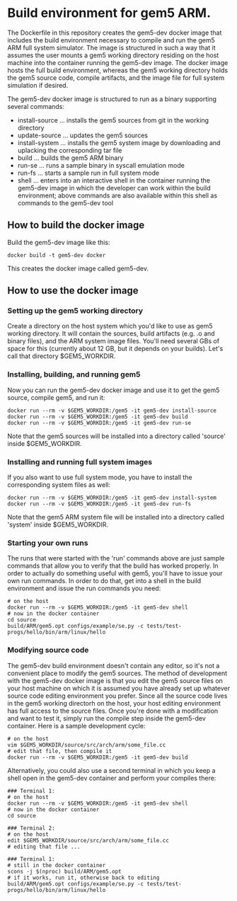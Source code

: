 # Build environment for gem5 ARM.
The Dockerfile in this repository creates the gem5-dev docker image that
includes the build environment necessary to compile and run the gem5 ARM
full system simulator. The image is structured in such a way that it assumes
the user mounts a gem5 working directory residing on the host machine into
the container running the gem5-dev image. The docker image hosts the full
build environment, whereas the gem5 working directory holds the gem5 source
code, compile artifacts, and the image file for full system simulation if
desired.

The gem5-dev docker image is structured to run as a binary supporting several
commands:
  * install-source ... installs the gem5 sources from git in the working
     directory
  * update-source ... updates the gem5 sources
  * install-system ... installs the gem5 system image by downloading and
    uplacking the corresponding tar file
  * build ... builds the gem5 ARM binary
  * run-se ... runs a sample binary in syscall emulation mode
  * run-fs ... starts a sample run in full system mode
  * shell ... enters into an interactive shell in the container running the
    gem5-dev image in which the developer can work within the build
    environment; above commands are also available within this shell as
    commands to the gem5-dev tool

## How to build the docker image
Build the gem5-dev image like this:
```
docker build -t gem5-dev docker
```
This creates the docker image called gem5-dev.

## How to use the docker image
### Setting up the gem5 working directory
Create a directory on the host system which you'd like to use as gem5
working directory. It will contain the sources, build artifacts (e.g. .o and
binary files), and the ARM system image files. You'll need several GBs of
space for this (currently about 12 GB, but it depends on your builds). 
Let's call that directory $GEM5_WORKDIR.

### Installing, building, and running gem5
Now you can run the gem5-dev docker image and use it to get the gem5 source,
compile gem5, and run it:
```
docker run --rm -v $GEM5_WORKDIR:/gem5 -it gem5-dev install-source
docker run --rm -v $GEM5_WORKDIR:/gem5 -it gem5-dev build
docker run --rm -v $GEM5_WORKDIR:/gem5 -it gem5-dev run-se
```
Note that the gem5 sources will be installed into a directory called
'source' inside $GEM5_WORKDIR.

### Installing and running full system images
If you also want to use full system mode, you have to install the
corresponding system files as well:
```
docker run --rm -v $GEM5_WORKDIR:/gem5 -it gem5-dev install-system
docker run --rm -v $GEM5_WORKDIR:/gem5 -it gem5-dev run-fs
```
Note that the gem5 ARM system file will be installed into a directory called
'system' inside $GEM5_WORKDIR.

### Starting your own runs
The runs that were started with the 'run' commands above are just sample
commands that allow you to verify that the build has worked properly. In
order to actually do something useful with gem5, you'll have to issue your
own run commands. In order to do that, get into a shell in the build
environment and issue the run commands you need:
```
# on the host
docker run --rm -v $GEM5_WORKDIR:/gem5 -it gem5-dev shell
# now in the docker container
cd source
build/ARM/gem5.opt configs/example/se.py -c tests/test-progs/hello/bin/arm/linux/hello
```

### Modifying source code
The gem5-dev build environment doesn't contain any editor, so it's not a
convenient place to modify the gem5 sources. The method of development with
the gem5-dev docker image is that you edit the gem5 source files on your
host machine on which it is assumed you have already set up whatever source
code editing environment you prefer. Since all the source code lives in the
gem5 working directorh on the host, your host editing environment has full
access to the source files. Once you're done with a modification and want to
test it, simply run the compile step inside the gem5-dev container. Here is
a sample development cycle:
```
# on the host
vim $GEM5_WORKDIR/source/src/arch/arm/some_file.cc
# edit that file, then compile it
docker run --rm -v $GEM5_WORKDIR:/gem5 -it gem5-dev build
```

Alternatively, you could also use a second terminal in which you keep a
shell open in the gem5-dev container and perform your compiles there:

```
### Terminal 1:
# on the host
docker run --rm -v $GEM5_WORKDIR:/gem5 -it gem5-dev shell
# now in the docker container
cd source

### Terminal 2:
# on the host
edit $GEM5_WORKDIR/source/src/arch/arm/some_file.cc
# editing that file ...

### Terminal 1:
# still in the docker container
scons -j $(nproc) build/ARM/gem5.opt
# if it works, run it, otherwise back to editing
build/ARM/gem5.opt configs/example/se.py -c tests/test-progs/hello/bin/arm/linux/hello
```
